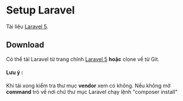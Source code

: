 # Setup Laravel

Tài liệu [Laravel 5](https://laravel.com/docs/5.6).

## Download

Có thể tải Laravel từ trang chính [Laravel 5](https://laravel.com/docs/5.6) **hoặc** clone về từ Git.

#### Lưu ý :

Khi tải xong kiểm tra thư mục **vendor** xem có không. Nếu không mở **command** trỏ về nơi chứ thư mục Laravel chạy lệnh "composer install"
